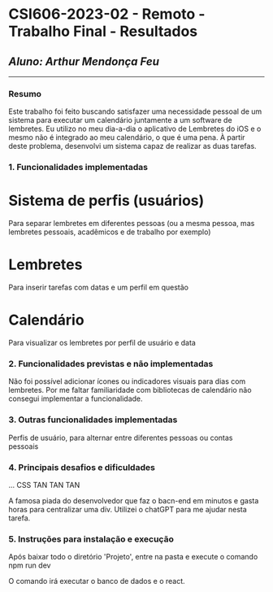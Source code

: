 # **CSI606-2023-02 - Remoto - Trabalho Final - Resultados**

## _Aluno: Arthur Mendonça Feu_

---

### Resumo

Este trabalho foi feito buscando satisfazer uma necessidade pessoal de um sistema para executar um calendário juntamente a um software de lembretes. Eu utilizo no meu dia-a-dia o aplicativo de Lembretes do iOS e o mesmo não é integrado ao meu calendário, o que é uma pena. À partir deste problema, desenvolvi um sistema capaz de realizar as duas tarefas.

### 1. Funcionalidades implementadas

# Sistema de perfis (usuários)

Para separar lembretes em diferentes pessoas (ou a mesma pessoa, mas lembretes pessoais, acadêmicos e de trabalho por exemplo)

# Lembretes

Para inserir tarefas com datas e um perfil em questão

# Calendário

Para visualizar os lembretes por perfil de usuário e data

### 2. Funcionalidades previstas e não implementadas

Não foi possível adicionar ícones ou indicadores visuais para dias com lembretes. Por me faltar familiaridade com bibliotecas de calendário não consegui implementar a funcionalidade.

### 3. Outras funcionalidades implementadas

Perfis de usuário, para alternar entre diferentes pessoas ou contas pessoais

### 4. Principais desafios e dificuldades

... CSS
TAN TAN TAN

A famosa piada do desenvolvedor que faz o bacn-end em minutos e gasta horas para centralizar uma div. Utilizei o chatGPT para me ajudar nesta tarefa.

### 5. Instruções para instalação e execução

Após baixar todo o diretório 'Projeto', entre na pasta e execute o comando
npm run dev

O comando irá executar o banco de dados e o react.

